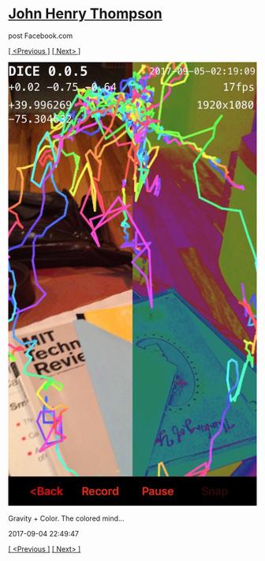 # [John Henry Thompson](../README.md)
post Facebook.com

[[ <Previous ]](2017-09-05-2.md) [[ Next> ]](2017-09-04-2.md)

[![](../media/2017-09-04/Gravity-Color-The-colored-mind.jpg)](../README.md)

Gravity + Color. The colored mind...

2017-09-04 22:49:47

[[ <Previous ]](2017-09-05-2.md) [[ Next> ]](2017-09-04-2.md)